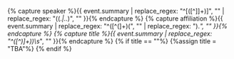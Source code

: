   {% capture speaker %}{{ event.summary | replace_regex: "^\[([^\]]+)\]", "" | replace_regex: "(\(.*|\..*)", "" }}{% endcapture %}
  {% capture affiliation %}{{ event.summary | replace_regex: "^([^\(]+)\(", "" | replace_regex: "\).*", "" }}{% endcapture %}
  {% capture title %}{{ event.summary | replace_regex: "^([^\)]+)\)\s*", "" }}{% endcapture %}
  {% if title == ""%}
    {%assign title = "TBA"%}
  {% endif %}
